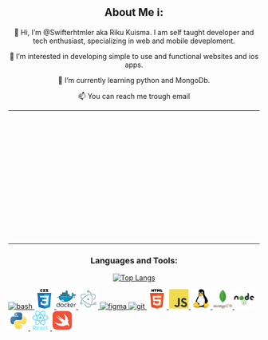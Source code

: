 <div align="center"> <h2>About Me ℹ️:</h2></div>

<div align="center">

 👋 Hi, I’m @Swifterhtmler aka Riku Kuisma. I am self taught developer and tech enthusiast,
    specializing in web and mobile deveploment.
  
 👀 I’m interested in developing simple to use and functional websites and ios apps.
  
 🌱 I’m currently learning python and MongoDb.
  
 📫 You can reach me trough email

</div>  

---

<!---
Swifterhtmler/Swifterhtmler is a ✨ special ✨ repository because its `README.md` (this file) appears on your GitHub profile.
You can click the Preview link to take a look at your changes.
--->

<!---
<div align="left">
<p>&nbsp;<img align="left" src="https://github-readme-stats.vercel.app/api?username=swifterhtmler&show_icons=true&locale=en" alt="swifterhtmler" /></p>
</div>

<div align="right">
<img align="right" src="http://github-profile-summary-cards.vercel.app/api/cards/productive-time?username=swifterhtmler&theme=github&utcOffset=2">
</div>
--->

<div style="display: flex; justify-content: center; align-items: center; margin-left: 4000px;">
    <img src="https://github-readme-stats.vercel.app/api?username=swifterhtmler&show_icons=true&locale=en" alt="swifterhtmler" style="margin-right: 10px;" />
    <img src="http://github-profile-summary-cards.vercel.app/api/cards/productive-time?username=swifterhtmler&theme=github&utcOffset=2" alt="Productive Time" />
</div>


---

<h3 align="center">Languages and Tools:</h3>

<div align="center">

[![Top Langs](https://github-readme-stats.vercel.app/api/top-langs/?username=swifterhtmler&layout=compact&theme=vision-friendly-light)](https://github.com/anuraghazra/github-readme-stats)

</div>

<div align="center">

<p align="left"> <a href="https://www.gnu.org/software/bash/" target="_blank" rel="noreferrer"> <img src="https://www.vectorlogo.zone/logos/gnu_bash/gnu_bash-icon.svg" alt="bash" width="40" height="40"/> </a>       <a href="https://www.w3schools.com/css/" target="_blank" rel="noreferrer"> <img src="https://raw.githubusercontent.com/devicons/devicon/master/icons/css3/css3-original-wordmark.svg" alt="css3" width="40" height="40"/> </a> <a href="https://www.docker.com/" target="_blank" rel="noreferrer"> <img src="https://raw.githubusercontent.com/devicons/devicon/master/icons/docker/docker-original-wordmark.svg" alt="docker" width="40" height="40"/> </a> <a href="https://www.electronjs.org" target="_blank" rel="noreferrer"> <img src="https://raw.githubusercontent.com/devicons/devicon/master/icons/electron/electron-original.svg" alt="electron" width="40" height="40"/> </a> <a href="https://www.figma.com/" target="_blank" rel="noreferrer"> <img src="https://www.vectorlogo.zone/logos/figma/figma-icon.svg" alt="figma" width="40" height="40"/> </a> <a href="https://git-scm.com/" target="_blank" rel="noreferrer"> <img src="https://www.vectorlogo.zone/logos/git-scm/git-scm-icon.svg" alt="git" width="40" height="40"/> </a> <a href="https://www.w3.org/html/" target="_blank" rel="noreferrer"> <img src="https://raw.githubusercontent.com/devicons/devicon/master/icons/html5/html5-original-wordmark.svg" alt="html5" width="40" height="40"/> </a> <a href="https://developer.mozilla.org/en-US/docs/Web/JavaScript" target="_blank" rel="noreferrer"> <img src="https://raw.githubusercontent.com/devicons/devicon/master/icons/javascript/javascript-original.svg" alt="javascript" width="40" height="40"/> </a> <a href="https://www.linux.org/" target="_blank" rel="noreferrer"> <img src="https://raw.githubusercontent.com/devicons/devicon/master/icons/linux/linux-original.svg" alt="linux" width="40" height="40"/> </a> <a href="https://www.mongodb.com/" target="_blank" rel="noreferrer"> <img src="https://raw.githubusercontent.com/devicons/devicon/master/icons/mongodb/mongodb-original-wordmark.svg" alt="mongodb" width="40" height="40"/> </a> <a href="https://nodejs.org" target="_blank" rel="noreferrer"> <img src="https://raw.githubusercontent.com/devicons/devicon/master/icons/nodejs/nodejs-original-wordmark.svg" alt="nodejs" width="40" height="40"/> </a> <a href="https://www.python.org" target="_blank" rel="noreferrer"> <img src="https://raw.githubusercontent.com/devicons/devicon/master/icons/python/python-original.svg" alt="python" width="40" height="40"/> </a> <a href="https://reactjs.org/" target="_blank" rel="noreferrer"> <img src="https://raw.githubusercontent.com/devicons/devicon/master/icons/react/react-original-wordmark.svg" alt="react" width="40" height="40"/> </a> <a href="https://developer.apple.com/swift/" target="_blank" rel="noreferrer"> <img src="https://raw.githubusercontent.com/devicons/devicon/master/icons/swift/swift-original.svg" alt="swift" width="40" height="40"/> </a> </p>



</div>
